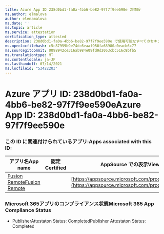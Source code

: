 ```yaml
---
title: Azure App ID 238d0bd1-fa0a-4bb6-be82-97f7f9ee590e の情報
ms.author: elmalova
author: elenamalova
ms.date: ''
ms.topic: article
ms.service: attestation
certification_type: attested
description: 238d0bd1-fa0a-4bb6-be82-97f7f9ee590e で使用可能なすべてのセキュリティおよびコンプライアンス情報。
ms.openlocfilehash: c5c87959b9e74de8eaaf950fa68980a0eacb6c77
ms.sourcegitcommit: 0098942ce316ab984e09fd9d2063cbc516c8bfb5
ms.translationtype: MT
ms.contentlocale: ja-JP
ms.lasthandoff: 07/14/2021
ms.locfileid: "53422203"
---
```

# <a name="azure-app-id-238d0bd1-fa0a-4bb6-be82-97f7f9ee590e"></a><span data-ttu-id="1d870-103">Azure アプリ ID: 238d0bd1-fa0a-4bb6-be82-97f7f9ee590e</span><span class="sxs-lookup"><span data-stu-id="1d870-103">Azure App ID: 238d0bd1-fa0a-4bb6-be82-97f7f9ee590e</span></span>


### <a name="apps-associated-with-this-id"></a><span data-ttu-id="1d870-104">この ID に関連付けられているアプリ:</span><span class="sxs-lookup"><span data-stu-id="1d870-104">Apps associated with this ID:</span></span>
| <span data-ttu-id="1d870-105">**アプリ名**</span><span class="sxs-lookup"><span data-stu-id="1d870-105">**App name**</span></span> | <span data-ttu-id="1d870-106">**認定**</span><span class="sxs-lookup"><span data-stu-id="1d870-106">**Certified**</span></span> | <span data-ttu-id="1d870-107">**AppSource での表示**</span><span class="sxs-lookup"><span data-stu-id="1d870-107">**View in AppSource**</span></span> |
|-|-|-|
| [<span data-ttu-id="1d870-108">Fusion Remote</span><span class="sxs-lookup"><span data-stu-id="1d870-108">Fusion Remote</span></span>](https://docs.microsoft.com/en-us/microsoft-365-app-certification/forward/WA200001422) |  | [https://appsource.microsoft.com/product/office/WA200001422](https://appsource.microsoft.com/product/office/WA200001422) |

### <a name="microsoft-365-app-compliance-status"></a><span data-ttu-id="1d870-109">Microsoft 365アプリのコンプライアンス状態</span><span class="sxs-lookup"><span data-stu-id="1d870-109">Microsoft 365 App Compliance Status</span></span>
- <span data-ttu-id="1d870-110">PublisherAttestaton Status: Completed</span><span class="sxs-lookup"><span data-stu-id="1d870-110">Publisher Attestaton Status: Completed</span></span>
